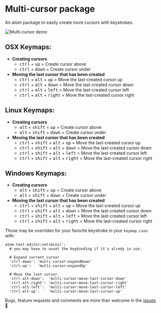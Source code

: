 # Multi-cursor package

An atom package to easily create more cursors with keystrokes.

![Multi-cursor demo](https://s3.amazonaws.com/f.cl.ly/items/2X393M1u1G0K0Z061O00/multi-cursor.gif)

## OSX Keymaps:
* **Creating cursors**
  * <kbd>ctrl</kbd> + <kbd>up</kbd> = Create cursor above
  * <kbd>ctrl</kbd> + <kbd>down</kbd> = Create cursor under
* **Moving the last cursor that has been created**
  * <kbd>ctrl</kbd> + <kbd>alt</kbd> + <kbd>up</kbd> = Move the last-created cursor up
  * <kbd>ctrl</kbd> + <kbd>alt</kbd> + <kbd>down</kbd> = Move the last-created cursor down
  * <kbd>ctrl</kbd> + <kbd>alt</kbd> + <kbd>left</kbd> = Move the last-created cursor left
  * <kbd>ctrl</kbd> + <kbd>alt</kbd> + <kbd>right</kbd> = Move the last-created cursor right

## Linux Keymaps:

* **Creating cursors**
  * <kbd>alt</kbd> + <kbd>shift</kbd> + <kbd>up</kbd> = Create cursor above
  * <kbd>alt</kbd> + <kbd>shift</kbd> + <kbd>down</kbd> = Create cursor under
* **Moving the last cursor that has been created**
  * <kbd>ctrl</kbd> + <kbd>shift</kbd> + <kbd>alt</kbd> + <kbd>up</kbd> = Move the last-created cursor up
  * <kbd>ctrl</kbd> + <kbd>shift</kbd> + <kbd>alt</kbd> + <kbd>down</kbd> = Move the last-created cursor down
  * <kbd>ctrl</kbd> + <kbd>shift</kbd> + <kbd>alt</kbd> + <kbd>left</kbd> = Move the last-created cursor left
  * <kbd>ctrl</kbd> + <kbd>shift</kbd> + <kbd>alt</kbd> + <kbd>right</kbd> = Move the last-created cursor right


## Windows Keymaps:

* **Creating cursors**
  * <kbd>alt</kbd> + <kbd>shift</kbd> + <kbd>up</kbd> = Create cursor above
  * <kbd>alt</kbd> + <kbd>shift</kbd> + <kbd>down</kbd> = Create cursor under
* **Moving the last cursor that has been created**
  * <kbd>ctrl</kbd> + <kbd>shift</kbd> + <kbd>alt</kbd> + <kbd>up</kbd> = Move the last-created cursor up
  * <kbd>ctrl</kbd> + <kbd>shift</kbd> + <kbd>alt</kbd> + <kbd>down</kbd> = Move the last-created cursor down
  * <kbd>ctrl</kbd> + <kbd>shift</kbd> + <kbd>alt</kbd> + <kbd>left</kbd> = Move the last-created cursor left
  * <kbd>ctrl</kbd> + <kbd>shift</kbd> + <kbd>alt</kbd> + <kbd>right</kbd> = Move the last-created cursor right

Those may be overriden for your favorite keystroke in your `keymap.cson` with:

```
atom-text-editor:not(mini)':
  # you may have to unset the keybinding if it's alredy in use.

  # Expand current cursor
  'ctrl-down': 'multi-cursor:expandDown'
  'ctrl-up':   'multi-cursor:expandUp'

  # Move the last cursor.
  'ctrl-alt-down':  'multi-cursor:move-last-cursor-down'
  'ctrl-alt-right': 'multi-cursor:move-last-cursor-right'
  'ctrl-alt-left':  'multi-cursor:move-last-cursor-left'
  'ctrl-alt-up':    'multi-cursor:move-last-cursor-up'
```

Bugs, feature requests and comments are more than welcome in the [issues](https://github.com/joseramonc/multi-cursor/issues) :tada:
